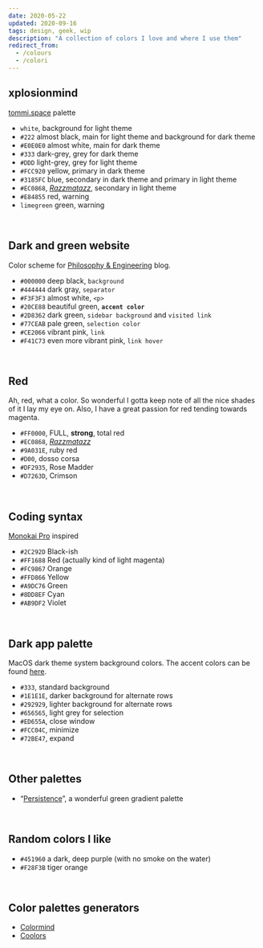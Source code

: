 ```yaml
---
date: 2020-05-22
updated: 2020-09-16
tags: design, geek, wip
description: "A collection of colors I love and where I use them"
redirect_from:
  - /colours
  - /colori
---
```

## xplosionmind

[tommi.space](Home%20todo%20list.md) palette

- `white`, background for light theme
- `#222` almost black, main for light theme and background for dark theme
- `#E0E0E0` almost white, main for dark theme
- `#333` dark-grey, grey for dark theme
- `#DDD` light-grey, grey for light theme
- `#FCC920` yellow, primary in dark theme
- `#3185FC` blue, secondary in dark theme and primary in light theme
- `#EC0868`, [*Razzmatazz*](https://en.wikipedia.org/wiki/Razzmatazz_(song)), secondary in light theme
- `#E84855` red, warning
- `limegreen` green, warning

<br />

## Dark and green website

Color scheme for [Philosophy & Engineering](/filosofia) blog.

- `#000000` deep black, `background`
- `#444444` dark gray, `separator`
- `#F3F3F3` almost white, `<p>`
- `#20CE88` beautiful green, **`accent color`**
- `#2D8362` dark green, `sidebar background` and `visited link`
- `#77CEAB` pale green, `selection color`
- `#CE2066` vibrant pink, `link`
- `#F41C73` even more vibrant pink, `link hover`

<br>

## Red

Ah, red, what a color. So wonderful I gotta keep note of all the nice shades of it I lay my eye on. Also, I have a great passion for red tending towards magenta.

- `#FF0000`, FULL, **strong**, total red
- `#EC0868`, [*Razzmatazz*](https://en.wikipedia.org/wiki/Razzmatazz_(song))
- `#9A031E`, ruby red
- `#D00`, dosso corsa
- `#DF2935`, Rose Madder
- `#D7263D`, Crimson

<br>

## Coding syntax

[Monokai Pro](https://monokai.pro) inspired

- `#2C292D` Black-ish
- `#FF1688` Red (actually kind of light magenta)
- `#FC9867` Orange
- `#FFD866` Yellow
- `#A9DC76` Green
- `#8DD8EF` Cyan
- `#AB9DF2` Violet

<br>

## Dark app palette

MacOS dark theme system background colors. The accent colors can be found [here](https://developer.apple.com/design/human-interface-guidelines/macos/visual-design/color/).

- `#333`, standard background
- `#1E1E1E`, darker background for alternate rows
- `#292929`, lighter background for alternate rows
- `#656565`, light grey for selection
- `#ED655A`, close window
- `#FCC04C`, minimize
- `#72BE47`, expand

<br>

## Other palettes

- “[Persistence](https://www.color-hex.com/color-palette/89620)”, a wonderful green gradient palette

<br>

## Random colors I like

- `#451960` a dark, deep purple (with no smoke on the water)
- `#F28F3B` tiger orange

<br>

## Color palettes generators

- [Colormind](http://colormind.io/)
- [Coolors](https://coolors.co/)